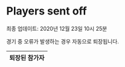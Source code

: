 # Players sent off
최종 업데이트: 2020년 12월 23일 10시 25분


경기 중 오류가 발생하는 경우 자동으로 퇴장됩니다.


| 퇴장된 참가자 |
|:---:|